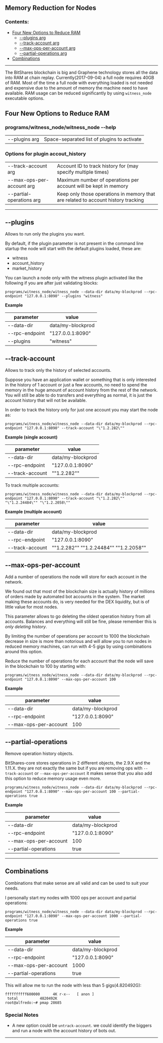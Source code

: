 ## Memory Reduction for Nodes
### Contents:
- [Four New Options to Reduce RAM](/developers/5_full-witness_nodes/nodes_memory_reduction.md#four-new-options-to-reduce-ram)
   - [--plugins arg   ](/developers/5_full-witness_nodes/nodes_memory_reduction.md#--plugins)
   - [--track-account arg ](/developers/5_full-witness_nodes/nodes_memory_reduction.md#--track-account)
   - [--max-ops-per-account arg](/developers/5_full-witness_nodes/nodes_memory_reduction.md#--max-ops-per-account)
   - [--partial-operations arg](/developers/5_full-witness_nodes/nodes_memory_reduction.md#--partial-operations)
- [Combinations](/developers/5_full-witness_nodes/nodes_memory_reduction.md#combinations)


***

The BitShares blockchain is big and Graphene technology stores all the data into RAM at chain replay. Currently(2017-09-04) a full node requires 40GB of RAM. Most of the time a full node with everything loaded is not needed and expensive due to the amount of memory the machine need to have available. RAM usage can be reduced significantly by using `witness_node` executable options.

## Four New Options to Reduce RAM

### programs/witness_node/witness_node --help

|||
|---|---|
| --plugins arg |  Space-separated list of plugins to activate |

### Options for plugin accout_history

|||
|---|---|
| --track-account arg | Account ID to track history for (may specify multiple times) |
| --max-ops-per-account arg | Maximum number of operations per account will be kept in memory |
| --partial-operations arg  | Keep only those operations in memory that are related to account history tracking |

***

## --plugins

Allows to run only the plugins you want.

By default, if the plugin parameter is not present in the command line startup the node will start with the default plugins loaded, these are:

- witness
- account_history
- market_history

You can launch a node only with the witness plugin activated like the following if you are after just validating blocks:

    programs/witness_node/witness_node --data-dir data/my-blockprod --rpc-endpoint "127.0.0.1:8090" --plugins "witness"

**Example**

| parameter  | value |
|---|---|
| --data-dir |  data/my-blockprod |
| --rpc-endpoint | "127.0.0.1:8090" |
| --plugins  |  "witness" |


## --track-account

Allows to track only the history of selected accounts.

Suppose you have an application wallet or something that is only interested in the history of 1 account or just a few accounts, no need to spend the memory in the huge amount of account history from the rest of the network. You will still be able to do transfers and everything as normal, it is just the account history that will not be available.

In order to track the history only for just one account you may start the node as:

    programs/witness_node/witness_node --data-dir data/my-blockprod --rpc-endpoint "127.0.0.1:8090" --track-account "\"1.2.282\""

**Example (single account)**

| parameter  | value |
|---|---|
| --data-dir |  data/my-blockprod |
| --rpc-endpoint | "127.0.0.1:8090" |
| --track-account  |  "\"1.2.282\"" |

To track multiple accounts:

    programs/witness_node/witness_node --data-dir data/my-blockprod --rpc-endpoint "127.0.0.1:8090" --track-account "\"1.2.282\"" "\"1.2.24484\"" "\"1.2.2058\""

**Example (multiple account)**

| parameter  | value |
|---|---|
| --data-dir |  data/my-blockprod |
| --rpc-endpoint | "127.0.0.1:8090" |
| --track-account |  "\"1.2.282\"" "\"1.2.24484\"" "\"1.2.2058\"" |


## --max-ops-per-account

Add a number of operations the node will store for each account in the network.

We found out that most of the blockchain size is actually history of millions of orders made by automated bot accounts in the system. The market making these accounts do, is very needed for the DEX liquidity, but is of little value for most nodes.

This parameter allows to go deleting the oldest operation history from all accounts. Balances and everything will still be fine, please remember this is *only deleting history*.

By limiting the number of operations per account to 1000 the blockchain decrease in size is more than notorious and will allow you to run nodes in reduced memory machines, can run with 4-5 gigs by using combinations around this option.

Reduce the number of operations for each account that the node will save in the blockchain to 100 by starting with:

    programs/witness_node/witness_node --data-dir data/my-blockprod --rpc-endpoint "127.0.0.1:8090" --max-ops-per-account 100
 
**Example**

| parameter  | value |
|---|---|
| --data-dir |  data/my-blockprod |
| --rpc-endpoint | "127.0.0.1:8090" |
| --max-ops-per-account  | 100 |

## --partial-operations

Remove operation history objects.

BitShares-core stores operations in 2 different objects, the 2.9.X and the 1.11.X. they are not exactly the same but if you are removing ops with `--track-account` or `--max-ops-per-account` it makes sense that you also add this option to reduce memory usage even more.

    programs/witness_node/witness_node --data-dir data/my-blockprod --rpc-endpoint "127.0.0.1:8090" --max-ops-per-account 100 --partial-operations true
 
**Example**

| parameter  | value |
|---|---|
| --data-dir |  data/my-blockprod |
| --rpc-endpoint | "127.0.0.1:8090" |
| --max-ops-per-account  | 100 |
| --partial-operations  | true |

***

## Combinations

Combinations that make sense are all valid and can be used to suit your needs.

I personally start my nodes with 1000 ops per account and partial operations:

    programs/witness_node/witness_node --data-dir data/my-blockprod --rpc-endpoint "127.0.0.1:8090" --max-ops-per-account 1000 --partial-operations true
    
**Example**

| parameter  | value |
|---|---|
| --data-dir |  data/my-blockprod |
| --rpc-endpoint | "127.0.0.1:8090" |
| --max-ops-per-account  | 1000|
| --partial-operations  | true |

This will allow me to run the node with less than 5 gigs(4.820492G):

    ffffffffff600000      4K r-x--   [ anon ]
     total          4820492K
    root@alfredo:~# pmap 28685

### Special Notes

- A new option could be `untrack-account`. we could identify the biggers and run a node with the account history of bots out.

***
    
